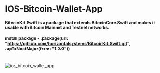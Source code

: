 # IOS-Bitcoin-Wallet-App

#### BitcoinKit.Swift is a package that extends BitcoinCore.Swift and makes it usable with Bitcoin Mainnet and Testnet networks.
#### install package - .package(url: "https://github.com/horizontalsystems/BitcoinKit.Swift.git", .upToNextMajor(from: "1.0.0"))

#

![ios_bitcoin_wallet_app](https://github.com/StanislavSeryogin/ios_bitcoin_wallet_app/assets/64367475/e84d66ed-20d4-4c7a-8723-87e5f7aad29b)


